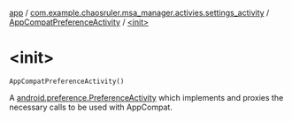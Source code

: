 [app](../../index.md) / [com.example.chaosruler.msa_manager.activies.settings_activity](../index.md) / [AppCompatPreferenceActivity](index.md) / [&lt;init&gt;](.)

# &lt;init&gt;

`AppCompatPreferenceActivity()`

A [android.preference.PreferenceActivity](#) which implements and proxies the necessary calls
to be used with AppCompat.

